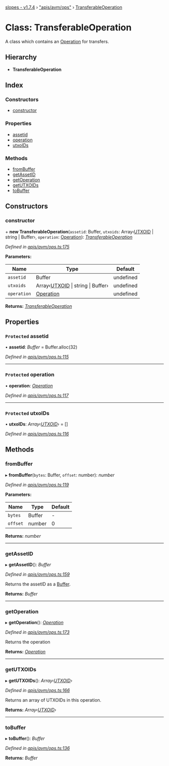 [slopes - v1.7.4](../README.md) › ["apis/avm/ops"](../modules/_apis_avm_ops_.md) › [TransferableOperation](_apis_avm_ops_.transferableoperation.md)

# Class: TransferableOperation

A class which contains an [Operation](_apis_avm_ops_.operation.md) for transfers.

## Hierarchy

* **TransferableOperation**

## Index

### Constructors

* [constructor](_apis_avm_ops_.transferableoperation.md#constructor)

### Properties

* [assetid](_apis_avm_ops_.transferableoperation.md#protected-assetid)
* [operation](_apis_avm_ops_.transferableoperation.md#protected-operation)
* [utxoIDs](_apis_avm_ops_.transferableoperation.md#protected-utxoids)

### Methods

* [fromBuffer](_apis_avm_ops_.transferableoperation.md#frombuffer)
* [getAssetID](_apis_avm_ops_.transferableoperation.md#getassetid)
* [getOperation](_apis_avm_ops_.transferableoperation.md#getoperation)
* [getUTXOIDs](_apis_avm_ops_.transferableoperation.md#getutxoids)
* [toBuffer](_apis_avm_ops_.transferableoperation.md#tobuffer)

## Constructors

###  constructor

\+ **new TransferableOperation**(`assetid`: Buffer, `utxoids`: Array‹[UTXOID](_apis_avm_types_.utxoid.md) | string | Buffer›, `operation`: [Operation](_apis_avm_ops_.operation.md)): *[TransferableOperation](_apis_avm_ops_.transferableoperation.md)*

*Defined in [apis/avm/ops.ts:175](https://github.com/ava-labs/slopes/blob/998aaee/src/apis/avm/ops.ts#L175)*

**Parameters:**

Name | Type | Default |
------ | ------ | ------ |
`assetid` | Buffer |  undefined |
`utxoids` | Array‹[UTXOID](_apis_avm_types_.utxoid.md) &#124; string &#124; Buffer› |  undefined |
`operation` | [Operation](_apis_avm_ops_.operation.md) |  undefined |

**Returns:** *[TransferableOperation](_apis_avm_ops_.transferableoperation.md)*

## Properties

### `Protected` assetid

• **assetid**: *Buffer* =  Buffer.alloc(32)

*Defined in [apis/avm/ops.ts:115](https://github.com/ava-labs/slopes/blob/998aaee/src/apis/avm/ops.ts#L115)*

___

### `Protected` operation

• **operation**: *[Operation](_apis_avm_ops_.operation.md)*

*Defined in [apis/avm/ops.ts:117](https://github.com/ava-labs/slopes/blob/998aaee/src/apis/avm/ops.ts#L117)*

___

### `Protected` utxoIDs

• **utxoIDs**: *Array‹[UTXOID](_apis_avm_types_.utxoid.md)›* =  []

*Defined in [apis/avm/ops.ts:116](https://github.com/ava-labs/slopes/blob/998aaee/src/apis/avm/ops.ts#L116)*

## Methods

###  fromBuffer

▸ **fromBuffer**(`bytes`: Buffer, `offset`: number): *number*

*Defined in [apis/avm/ops.ts:119](https://github.com/ava-labs/slopes/blob/998aaee/src/apis/avm/ops.ts#L119)*

**Parameters:**

Name | Type | Default |
------ | ------ | ------ |
`bytes` | Buffer | - |
`offset` | number | 0 |

**Returns:** *number*

___

###  getAssetID

▸ **getAssetID**(): *Buffer*

*Defined in [apis/avm/ops.ts:159](https://github.com/ava-labs/slopes/blob/998aaee/src/apis/avm/ops.ts#L159)*

Returns the assetID as a [Buffer](https://github.com/feross/buffer).

**Returns:** *Buffer*

___

###  getOperation

▸ **getOperation**(): *[Operation](_apis_avm_ops_.operation.md)*

*Defined in [apis/avm/ops.ts:173](https://github.com/ava-labs/slopes/blob/998aaee/src/apis/avm/ops.ts#L173)*

Returns the operation

**Returns:** *[Operation](_apis_avm_ops_.operation.md)*

___

###  getUTXOIDs

▸ **getUTXOIDs**(): *Array‹[UTXOID](_apis_avm_types_.utxoid.md)›*

*Defined in [apis/avm/ops.ts:166](https://github.com/ava-labs/slopes/blob/998aaee/src/apis/avm/ops.ts#L166)*

Returns an array of UTXOIDs in this operation.

**Returns:** *Array‹[UTXOID](_apis_avm_types_.utxoid.md)›*

___

###  toBuffer

▸ **toBuffer**(): *Buffer*

*Defined in [apis/avm/ops.ts:136](https://github.com/ava-labs/slopes/blob/998aaee/src/apis/avm/ops.ts#L136)*

**Returns:** *Buffer*
